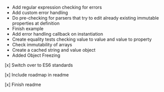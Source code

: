  - Add regular expression checking for errors
 - Add custom error handling
 - Do pre-checking for parsers that try to edit already existing immutable properties at definition
 - Finish example
 - Add error handling callback on instantiation
 - Create equality tests checking value to value and value to property
 - Check immutability of arrays
 - Create a cached string and value object
 - Added Object Freezing


[x] Switch over to ES6 standards

[x] Include roadmap in readme

[x] Finish readme
